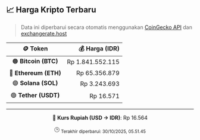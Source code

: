 

<!-- HARGA_KRIPTO -->
## 📈 Harga Kripto Terbaru

> Data ini diperbarui secara otomatis menggunakan [CoinGecko API](https://www.coingecko.com/) dan [exchangerate.host](https://exchangerate.host/)

<div align="center">

| 🪙 Token | 💰 Harga (IDR) |
|:------:|---------------:|
| 🟠 **Bitcoin (BTC)**   | Rp 1.841.552.115 |
| 🔵 **Ethereum (ETH)**  | Rp 65.356.879 |
| 🟣 **Solana (SOL)**    | Rp 3.243.693 |
| 🟢 **Tether (USDT)**   | Rp 16.571 |

---

💱 **Kurs Rupiah (USD → IDR)**: Rp 16.564

🕒 <sub>Terakhir diperbarui: 30/10/2025, 05.51.45</sub>

</div>
<!-- /HARGA_KRIPTO -->